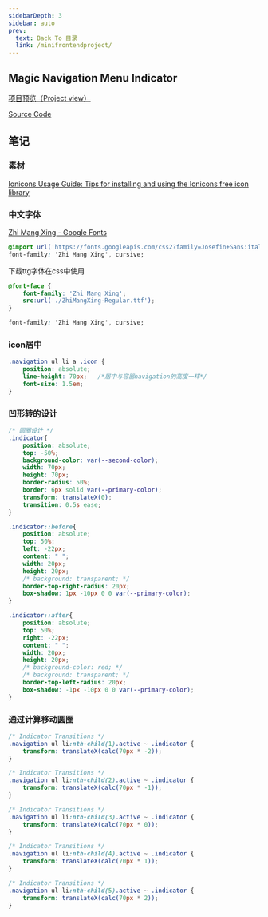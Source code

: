 ```yaml
---
sidebarDepth: 3
sidebar: auto
prev:
  text: Back To 目录
  link: /minifrontendproject/
---
```




## Magic Navigation Menu Indicator

[项目预览（Project view）](https://q10viking.github.io/Mini-FrontEnd-project/09%20Magic%20Navigation%20Menu%20Indicator/)

[Source Code](https://github.com/Q10Viking/Mini-FrontEnd-project/tree/main/09%20Magic%20Navigation%20Menu%20Indicator)

<common-progresson-snippet src="https://q10viking.github.io/Mini-FrontEnd-project/09%20Magic%20Navigation%20Menu%20Indicator/"/>





## 笔记

### 素材

[Ionicons Usage Guide: Tips for installing and using the Ionicons free icon library](https://ionic.io/ionicons)

### 中文字体

[Zhi Mang Xing - Google Fonts](https://fonts.google.com/specimen/Zhi+Mang+Xing?subset=chinese-simplified)

```css
@import url('https://fonts.googleapis.com/css2?family=Josefin+Sans:ital,wght@1,600&family=Meow+Script&family=Zhi+Mang+Xing&display=swap');
font-family: 'Zhi Mang Xing', cursive;
```

下载ttg字体在css中使用

```css
@font-face { 
    font-family: 'Zhi Mang Xing'; 
    src:url('./ZhiMangXing-Regular.ttf');
} 

font-family: 'Zhi Mang Xing', cursive;
```



### icon居中

```css
.navigation ul li a .icon {
    position: absolute;
    line-height: 70px;   /*居中与容器navigation的高度一样*/
    font-size: 1.5em;
}
```

### 凹形转的设计

```css
/* 圆圈设计 */
.indicator{
    position: absolute;
    top: -50%;
    background-color: var(--second-color);
    width: 70px;
    height: 70px;
    border-radius: 50%;
    border: 6px solid var(--primary-color);
    transform: translateX(0);
    transition: 0.5s ease;
}

.indicator::before{
    position: absolute;
    top: 50%;
    left: -22px;
    content: " ";
    width: 20px;
    height: 20px;
    /* background: transparent; */
    border-top-right-radius: 20px;
    box-shadow: 1px -10px 0 0 var(--primary-color);
}

.indicator::after{
    position: absolute;
    top: 50%;
    right: -22px;
    content: " ";
    width: 20px;
    height: 20px;
    /* background-color: red; */
    /* background: transparent; */
    border-top-left-radius: 20px;
    box-shadow: -1px -10px 0 0 var(--primary-color);
}
```



### 通过计算移动圆圈

```css
/* Indicator Transitions */
.navigation ul li:nth-child(1).active ~ .indicator {
    transform: translateX(calc(70px * -2));
}

/* Indicator Transitions */
.navigation ul li:nth-child(2).active ~ .indicator {
    transform: translateX(calc(70px * -1));
}

/* Indicator Transitions */
.navigation ul li:nth-child(3).active ~ .indicator {
    transform: translateX(calc(70px * 0));
}

/* Indicator Transitions */
.navigation ul li:nth-child(4).active ~ .indicator {
    transform: translateX(calc(70px * 1));
}

/* Indicator Transitions */
.navigation ul li:nth-child(5).active ~ .indicator {
    transform: translateX(calc(70px * 2));
}
```

